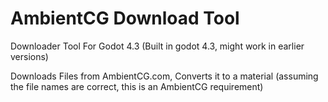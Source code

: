 # AmbientCG Download Tool

Downloader Tool For Godot 4.3 (Built in godot 4.3, might work in earlier versions)

Downloads Files from AmbientCG.com, Converts it to a material (assuming the file names are correct, this is an AmbientCG requirement)
